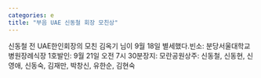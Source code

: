 ```yaml
---
categories: e
title: "부음 UAE 신동철 회장 모친상"
---
```

신동철 전 UAE한인회장의 모친 김옥기 님이 9월 18일 별세했다.빈소: 분당서울대학교병원장례식장 1호발인: 9월 21일 오전 7시 30분장지: 모란공원상주: 신동철, 신동현, 신영애, 신동숙, 김재만, 박창신, 유한순, 김현숙